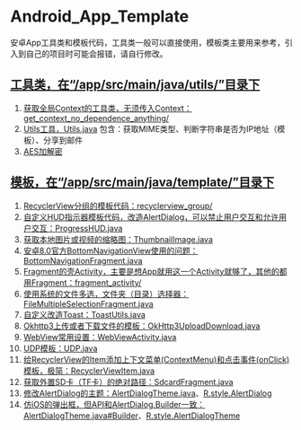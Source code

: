 # Android_App_Template
安卓App工具类和模板代码，工具类一般可以直接使用，模板类主要用来参考，引入到自己的项目时可能会报错，请自行修改。

## [工具类，在“/app/src/main/java/utils/”目录下](/app/src/main/java/utils)
1. [获取全局Context的工具类，无须传入Context：get_context_no_dependence_anything/](/app/src/main/java/utils/get_context_no_dependence_anything)
2. [Utils工具，Utils.java](/app/src/main/java/utils/Utils.java)
    包含：获取MIME类型、判断字符串是否为IP地址（模板）、分享到邮件
3. [AES加解密](/app/src/main/java/utils/encryption/aes)

## [模板，在“/app/src/main/java/template/”目录下](/app/src/main/java/template)
1. [RecyclerView分组的模板代码：recyclerview_group/](/app/src/main/java/template/recyclerview_group)
2. [自定义HUD指示器模板代码，改造AlertDialog，可以禁止用户交互和允许用户交互：ProgressHUD.java](/app/src/main/java/template/ProgressHUD.java)
3. [获取本地图片或视频的缩略图：ThumbnailImage.java](/app/src/main/java/template/ThumbnailImage.java)
4. [安卓8.0官方BottomNavigationView使用的问题：BottomNavigationFragment.java](/app/src/main/java/template/BottomNavigationFragment.java)
5. [Fragment的壳Activity，主要是想App就用这一个Activity就够了，其他的都用Fragment：fragment_activity/](/app/src/main/java/template/fragment_activity)
6. [使用系统的文件多选，文件夹（目录）选择器：FileMultipleSelectionFragment.java](/app/src/main/java/template/FileMultipleSelectionFragment.java)
7. [自定义改造Toast：ToastUtils.java](/app/src/main/java/template/ToastUtils.java)
8. [Okhttp3上传或者下载文件的模板：OkHttp3UploadDownload.java](/app/src/main/java/template/OkHttp3UploadDownload.java)
9. [WebView常用设置：WebViewActivity.java](/app/src/main/java/template/WebViewActivity.java)
10. [UDP模板：UDP.java](/app/src/main/java/template/UDP.java)
11. [给RecyclerView的Item添加上下文菜单(ContextMenu)和点击事件(onClick)模板，极简：RecyclerViewItem.java](/app/src/main/java/template/RecyclerViewItem.java)
12. [获取外置SD卡（TF卡）的绝对路径：SdcardFragment.java](/app/src/main/java/template/SdcardFragment.java)
13. [修改AlertDialog的主题：AlertDialogTheme.java](/app/src/main/java/template/AlertDialogTheme.java)、[R.style.AlertDialog](/app/src/main/res/values/styles.xml)
14. [仿iOS的弹出框，但API和AlertDialog.Builder一致：AlertDialogTheme.java#Builder](/app/src/main/java/template/AlertDialogTheme.java)、[R.style.AlertDialogTheme](/app/src/main/res/values/styles.xml)
